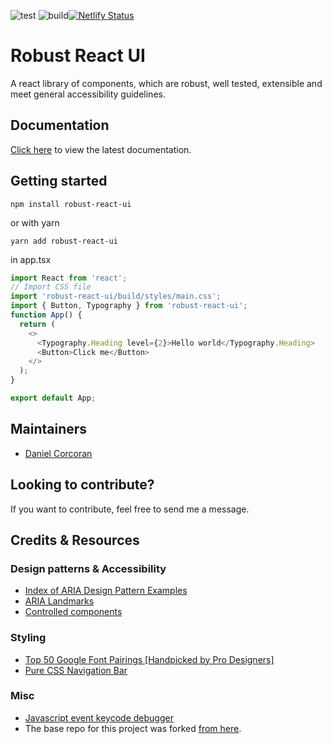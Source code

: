 ![test](https://github.com/danielc92/dc-react-ui/actions/workflows/test.yml/badge.svg) ![build](https://github.com/danielc92/dc-react-ui/actions/workflows/build.yml/badge.svg)[![Netlify Status](https://api.netlify.com/api/v1/badges/32cdd572-cbba-4297-865d-9045926cd729/deploy-status)](https://app.netlify.com/sites/robust-react-ui/deploys)

# Robust React UI

A react library of components, which are robust, well tested, extensible and meet general accessibility guidelines.

## Documentation

[Click here](https://robust-react-ui.netlify.app/) to view the latest documentation.

## Getting started

`npm install robust-react-ui`

or with yarn

`yarn add robust-react-ui`

in app.tsx

```js
import React from 'react';
// Import CSS file
import 'robust-react-ui/build/styles/main.css';
import { Button, Typography } from 'robust-react-ui';
function App() {
  return (
    <>
      <Typography.Heading level={2}>Hello world</Typography.Heading>
      <Button>Click me</Button>
    </>
  );
}

export default App;
```

## Maintainers

- [Daniel Corcoran](https://github.com/danielc92)

## Looking to contribute?

If you want to contribute, feel free to send me a message.

## Credits & Resources

### Design patterns & Accessibility

- [Index of ARIA Design Pattern Examples](https://www.w3.org/TR/wai-aria-practices/examples/)
- [ARIA Landmarks](https://www.w3.org/TR/wai-aria-practices/examples/landmarks/index.html)
- [Controlled components](https://reactjs.org/docs/forms.html#controlled-components)

### Styling

- [Top 50 Google Font Pairings [Handpicked by Pro Designers]](https://www.pagecloud.com/blog/best-google-fonts-pairings)
- [Pure CSS Navigation Bar](https://codepen.io/drweb/pen/VwYNjxG)

### Misc

- [Javascript event keycode debugger](https://keycode.info/)
- The base repo for this project was forked [from here](https://blog.harveydelaney.com/creating-your-own-react-component-library/).

